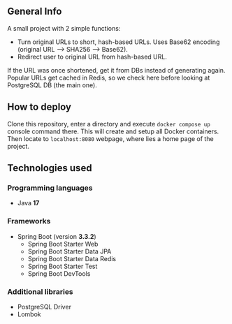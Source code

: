 ## General Info

A small project with 2 simple functions:
- Turn original URLs to short, hash-based URLs. Uses Base62 encoding (original URL --> SHA256 --> Base62).
- Redirect user to original URL from hash-based URL.

If the URL was once shortened, get it from DBs instead of generating again. Popular URLs get cached in Redis, so we check here before looking at PostgreSQL DB (the main one).

## How to deploy

Clone this repository, enter a directory and execute ```docker compose up``` console command there. This will create and setup all Docker containers. Then locate to ```localhost:8080``` webpage, where lies a home page of the project.

## Technologies used

### Programming languages
- Java **17**

### Frameworks
- Spring Boot  (version **3.3.2**)
  - Spring Boot Starter Web
  - Spring Boot Starter Data JPA
  - Spring Boot Starter Data Redis
  - Spring Boot Starter Test
  - Spring Boot DevTools
 
### Additional libraries
- PostgreSQL Driver
- Lombok

